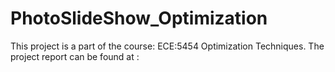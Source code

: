 # PhotoSlideShow_Optimization

This project is a part of the course: ECE:5454 Optimization Techniques. The project report can be found at : 
